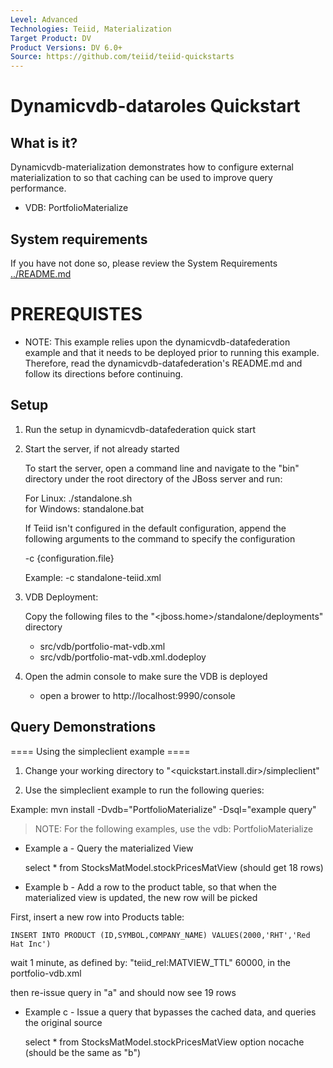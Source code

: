 ```yaml
---
Level: Advanced
Technologies: Teiid, Materialization
Target Product: DV
Product Versions: DV 6.0+
Source: https://github.com/teiid/teiid-quickstarts
---
```


Dynamicvdb-dataroles Quickstart
================================

## What is it?

Dynamicvdb-materialization demonstrates how to configure external materialization to so that caching can be used to improve query performance. 

*  VDB:   PortfolioMaterialize  
 

## System requirements

If you have not done so, please review the System Requirements [../README.md](../README.md)


# PREREQUISTES

* NOTE: This example relies upon the dynamicvdb-datafederation example and that it needs to be deployed prior to running this example. 
	Therefore, read the dynamicvdb-datafederation's README.md and follow its directions before continuing.


## Setup


1) Run the setup in dynamicvdb-datafederation quick start

2)  Start the server, if not already started

	To start the server, open a command line and navigate to the "bin" directory under the root directory of the JBoss server and run:
	
	For Linux:   ./standalone.sh	
	for Windows: standalone.bat

	If Teiid isn't configured in the default configuration, append the following arguments to the command to specify the configuration
		
	-c {configuration.file}  
	
	Example: -c standalone-teiid.xml 

3) VDB Deployment:

    Copy the following files to the "<jboss.home>/standalone/deployments" directory

     * src/vdb/portfolio-mat-vdb.xml
     * src/vdb/portfolio-mat-vdb.xml.dodeploy


4)  Open the admin console to make sure the VDB is deployed

	*  open a brower to http://localhost:9990/console 	


## Query Demonstrations

==== Using the simpleclient example ====

1. Change your working directory to "<quickstart.install.dir>/simpleclient"

2. Use the simpleclient example to run the following queries:

Example:   mvn install -Dvdb="PortfolioMaterialize" -Dsql="example query"



> NOTE:  For the following examples,  use the vdb:  PortfolioMaterialize

*  Example a  - Query the materialized View

	select * from StocksMatModel.stockPricesMatView  (should get 18 rows)

*  Example b  - Add a row to the product table, so that when the materialized view is updated,
the new row will be picked 

First, insert a new row into Products table:

	INSERT INTO PRODUCT (ID,SYMBOL,COMPANY_NAME) VALUES(2000,'RHT','Red Hat Inc')

wait 1 minute, as defined by:  "teiid_rel:MATVIEW_TTL" 60000,  in the portfolio-vdb.xml

then re-issue query in "a" and should now see 19 rows

*  Example c  - Issue a query that bypasses the cached data, and queries the original source

	select * from StocksMatModel.stockPricesMatView option nocache  (should be the same as "b")
